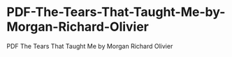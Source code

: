 # PDF-The-Tears-That-Taught-Me-by-Morgan-Richard-Olivier
PDF The Tears That Taught Me by Morgan Richard Olivier
